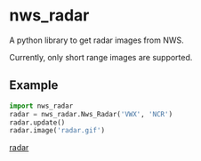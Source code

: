 # nws_radar

A python library to get radar images from NWS.

Currently, only short range images are supported.

## Example

```python
import nws_radar
radar = nws_radar.Nws_Radar('VWX', 'NCR')
radar.update()
radar.image('radar.gif')
```

[radar](images/radar.gif?raw=true "radar")
